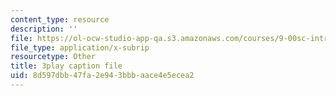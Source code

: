 ```yaml
---
content_type: resource
description: ''
file: https://ol-ocw-studio-app-qa.s3.amazonaws.com/courses/9-00sc-introduction-to-psychology-fall-2011/8d597dbb47fa2e943bbbaace4e5ecea2_syXplPKQb_o.srt
file_type: application/x-subrip
resourcetype: Other
title: 3play caption file
uid: 8d597dbb-47fa-2e94-3bbb-aace4e5ecea2
---
```

